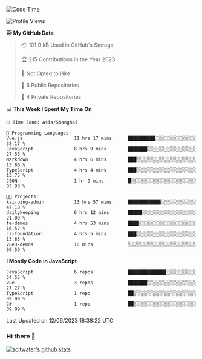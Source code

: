 <!--START_SECTION:waka-->
![Code Time](http://img.shields.io/badge/Code%20Time-2%2C109%20hrs%209%20mins-blue)

![Profile Views](http://img.shields.io/badge/Profile%20Views-0-blue)

**🐱 My GitHub Data** 

> 📦 101.9 kB Used in GitHub's Storage 
 > 
> 🏆 215 Contributions in the Year 2023
 > 
> 🚫 Not Opted to Hire
 > 
> 📜 6 Public Repositories 
 > 
> 🔑 4 Private Repositories 
 > 
📊 **This Week I Spent My Time On** 

```text
🕑︎ Time Zone: Asia/Shanghai

💬 Programming Languages: 
Vue.js                   11 hrs 17 mins      ██████████░░░░░░░░░░░░░░░   38.17 % 
JavaScript               8 hrs 9 mins        ███████░░░░░░░░░░░░░░░░░░   27.55 % 
Markdown                 4 hrs 6 mins        ███░░░░░░░░░░░░░░░░░░░░░░   13.86 % 
TypeScript               4 hrs 4 mins        ███░░░░░░░░░░░░░░░░░░░░░░   13.75 % 
JSON                     1 hr 9 mins         █░░░░░░░░░░░░░░░░░░░░░░░░   03.93 % 

🐱‍💻 Projects: 
kai-ping-admin           13 hrs 57 mins      ████████████░░░░░░░░░░░░░   47.18 % 
dailykeeping             6 hrs 12 mins       █████░░░░░░░░░░░░░░░░░░░░   21.00 % 
fe-demos                 4 hrs 53 mins       ████░░░░░░░░░░░░░░░░░░░░░   16.52 % 
cs-foundation            4 hrs 5 mins        ███░░░░░░░░░░░░░░░░░░░░░░   13.85 % 
vue3-demos               10 mins             ░░░░░░░░░░░░░░░░░░░░░░░░░   00.59 % 
```

**I Mostly Code in JavaScript** 

```text
JavaScript               6 repos             ██████████████░░░░░░░░░░░   54.55 % 
Vue                      3 repos             ███████░░░░░░░░░░░░░░░░░░   27.27 % 
TypeScript               1 repo              ██░░░░░░░░░░░░░░░░░░░░░░░   09.09 % 
C#                       1 repo              ██░░░░░░░░░░░░░░░░░░░░░░░   09.09 % 
```




 Last Updated on 12/06/2023 18:38:22 UTC
<!--END_SECTION:waka-->

### Hi there 👋
[![soitwater's github stats](https://github-readme-stats.vercel.app/api?username=soitwater)](https://github.com/soitwater/github-readme-stats)
